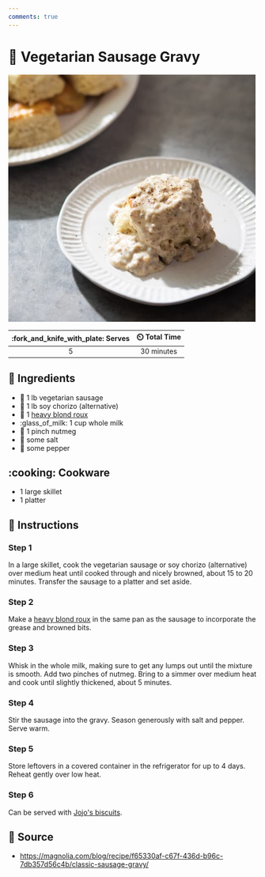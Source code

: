 ```yaml
---
comments: true
---
```

# :hotdog: Vegetarian Sausage Gravy

![Vegetarian Sausage Gravy](../assets/images/vegetarian-sausage-gravy.jpg)

| :fork_and_knife_with_plate: Serves | :timer_clock: Total Time |
|:----------------------------------:|:-----------------------: |
| 5 | 30 minutes |

## :salt: Ingredients

- :hotdog: 1 lb vegetarian sausage
- :hotdog: 1 lb soy chorizo (alternative)
- :stew: 1 [heavy blond roux][1]
- :glass_of_milk: 1 cup whole milk
- :chestnut: 1 pinch nutmeg
- :salt: some salt
- :salt: some pepper

## :cooking: Cookware

- 1 large skillet
- 1 platter

## :pencil: Instructions

### Step 1

In a large skillet, cook the vegetarian sausage or soy chorizo (alternative) over medium heat until cooked through and
nicely browned, about 15 to 20 minutes. Transfer the sausage to a platter and set aside.

### Step 2

Make a [heavy blond roux][1] in the same pan as the sausage to incorporate the grease and browned bits.

### Step 3

Whisk in the whole milk, making sure to get any lumps out until the mixture is smooth. Add two pinches of nutmeg. Bring
to a simmer over medium heat and cook until slightly thickened, about 5 minutes.

### Step 4

Stir the sausage into the gravy. Season generously with salt and pepper. Serve warm.

### Step 5

Store leftovers in a covered container in the refrigerator for up to 4 days. Reheat gently over low heat.

### Step 6

Can be served with [Jojo's biscuits][2].

## :link: Source

- <https://magnolia.com/blog/recipe/f65330af-c67f-436d-b96c-7db357d56c4b/classic-sausage-gravy/>

[1]: <../ingredients/roux.md>
[2]: <../sides/jojo's-biscuits.md>
